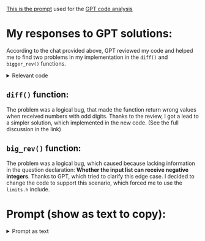 [This is the prompt](#prompt-show-as-text-to-copy) used for the [GPT code analysis](https://chatgpt.com/share/67676b12-f2f8-800d-a30b-e8a4c0c32d7c)

# My responses to GPT solutions:
According to the chat provided above, GPT reviewed my code and helped me to find two problems in my implementation in the `diff()` and `bigger_rev()` functions.

<details>
    <summary>Relevant code</summary>

This section includes only the updated code that relevant to GPT's review. <br/> Please see the full code in the provided `.c` file.

```c
int diff(int num) {
    int digit = num % 10;
    if (num == 0)
        return 0;

    digit = !(digit % 2) ? digit : -digit;
    return digit + diff(num/10);
}

int bigger_rev(int n) {
    int input, max_num;
    if (n == 0)
        return INT_MIN;
    
    printf("Write a number: ");
    scanf("%d", &input);

    max_num = bigger_rev(n - 1);
    if (input > max_num) {
        printf("%d, ", input);
        max_num = input;
    }
    
    return max_num;
}
```
</details>

## `diff()` function:
The problem was a logical bug, that made the function return wrong values when received numbers with odd digits. Thanks to the review, I got a lead to a simpler solution, which implemented in the new code. (See the full discussion in the link)

## `big_rev()` function:
The problem was a logical bug, which caused because lacking information in the question declaration: **Whether the input list can receive negative integers**. Thanks to GPT, which tried to clarify this edge case. I decided to change the code to support this scenario, which forced me to use the `limits.h` include.

# Prompt (show as text to copy):
<details>
    <summary>Prompt as text</summary><br/>

Check the provided code below, suggest code optimizations, and search for possible logical bugs. Ignore `main()` function, and input validation checks in your review.
FYI: All function implementations should be recursive, and array usage is prohibited.

```c
<second_assignment.c> as plain text here
```
</details>